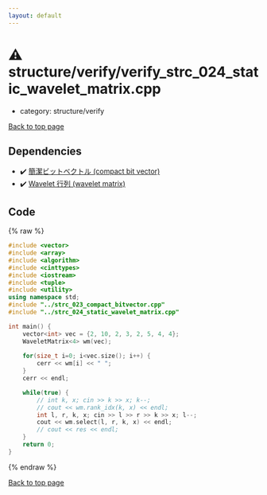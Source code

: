 ```yaml
---
layout: default
---
```


<!-- mathjax config similar to math.stackexchange -->
<script type="text/javascript" async
  src="https://cdnjs.cloudflare.com/ajax/libs/mathjax/2.7.5/MathJax.js?config=TeX-MML-AM_CHTML">
</script>
<script type="text/x-mathjax-config">
  MathJax.Hub.Config({
    TeX: { equationNumbers: { autoNumber: "AMS" }},
    tex2jax: {
      inlineMath: [ ['$','$'] ],
      processEscapes: true
    },
    "HTML-CSS": { matchFontHeight: false },
    displayAlign: "left",
    displayIndent: "2em"
  });
</script>

<script type="text/javascript" src="https://cdnjs.cloudflare.com/ajax/libs/jquery/3.4.1/jquery.min.js"></script>
<script src="https://cdn.jsdelivr.net/npm/jquery-balloon-js@1.1.2/jquery.balloon.min.js" integrity="sha256-ZEYs9VrgAeNuPvs15E39OsyOJaIkXEEt10fzxJ20+2I=" crossorigin="anonymous"></script>
<script type="text/javascript" src="../../../assets/js/copy-button.js"></script>
<link rel="stylesheet" href="../../../assets/css/copy-button.css" />


# :warning: structure/verify/verify_strc_024_static_wavelet_matrix.cpp
* category: structure/verify


[Back to top page](../../../index.html)



## Dependencies
* :heavy_check_mark: [簡潔ビットベクトル (compact bit vector)](../strc_023_compact_bitvector.cpp.html)
* :heavy_check_mark: [Wavelet 行列 (wavelet matrix)](../strc_024_static_wavelet_matrix.cpp.html)


## Code
{% raw %}
```cpp
#include <vector>
#include <array>
#include <algorithm>
#include <cinttypes>
#include <iostream>
#include <tuple>
#include <utility>
using namespace std;
#include "../strc_023_compact_bitvector.cpp"
#include "../strc_024_static_wavelet_matrix.cpp"

int main() {
    vector<int> vec = {2, 10, 2, 3, 2, 5, 4, 4};
    WaveletMatrix<4> wm(vec);
    
    for(size_t i=0; i<vec.size(); i++) {
        cerr << wm[i] << " ";
    }
    cerr << endl;

    while(true) {
        // int k, x; cin >> k >> x; k--;
        // cout << wm.rank_idx(k, x) << endl;
        int l, r, k, x; cin >> l >> r >> k >> x; l--;
        cout << wm.select(l, r, k, x) << endl;
        // cout << res << endl;
    }
    return 0;
}

```
{% endraw %}

[Back to top page](../../../index.html)

